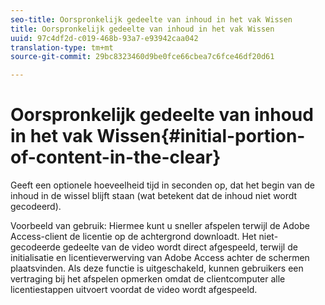 ```yaml
---
seo-title: Oorspronkelijk gedeelte van inhoud in het vak Wissen
title: Oorspronkelijk gedeelte van inhoud in het vak Wissen
uuid: 97c4df2d-c019-468b-93a7-e93942caa042
translation-type: tm+mt
source-git-commit: 29bc8323460d9be0fce66cbea7c6fce46df20d61

---
```



# Oorspronkelijk gedeelte van inhoud in het vak Wissen{#initial-portion-of-content-in-the-clear}

Geeft een optionele hoeveelheid tijd in seconden op, dat het begin van de inhoud in de wissel blijft staan (wat betekent dat de inhoud niet wordt gecodeerd).

Voorbeeld van gebruik: Hiermee kunt u sneller afspelen terwijl de Adobe Access-client de licentie op de achtergrond downloadt. Het niet-gecodeerde gedeelte van de video wordt direct afgespeeld, terwijl de initialisatie en licentieverwerving van Adobe Access achter de schermen plaatsvinden. Als deze functie is uitgeschakeld, kunnen gebruikers een vertraging bij het afspelen opmerken omdat de clientcomputer alle licentiestappen uitvoert voordat de video wordt afgespeeld.
